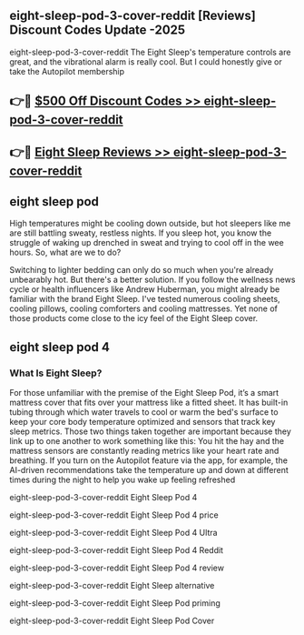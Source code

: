 ## eight-sleep-pod-3-cover-reddit [Reviews​] Discount Codes Update -2025

eight-sleep-pod-3-cover-reddit The Eight Sleep's temperature controls are great, and the vibrational alarm is really cool. But I could honestly give or take the Autopilot membership

## 👉🔴 [$500 Off Discount Codes >> eight-sleep-pod-3-cover-reddit](http://download.freeplayer.one?title=eight-sleep-pod-3-cover-reddit&ref=18-ES)

## 👉🔴 [Eight Sleep Reviews >> eight-sleep-pod-3-cover-reddit](http://download.freeplayer.one?title=eight-sleep-pod-3-cover-reddit&ref=18-ES)

## eight sleep pod

High temperatures might be cooling down outside, but hot sleepers like me are still battling sweaty, restless nights. If you sleep hot, you know the struggle of waking up drenched in sweat and trying to cool off in the wee hours. So, what are we to do?

Switching to lighter bedding can only do so much when you're already unbearably hot. But there's a better solution. If you follow the wellness news cycle or health influencers like Andrew Huberman, you might already be familiar with the brand Eight Sleep. I've tested numerous cooling sheets, cooling pillows, cooling comforters and cooling mattresses. Yet none of those products come close to the icy feel of the Eight Sleep cover.

## eight sleep pod 4

### What Is Eight Sleep?

For those unfamiliar with the premise of the Eight Sleep Pod, it’s a smart mattress cover that fits over your mattress like a fitted sheet. It has built-in tubing through which water travels to cool or warm the bed's surface to keep your core body temperature optimized and sensors that track key sleep metrics. Those two things taken together are important because they link up to one another to work something like this: You hit the hay and the mattress sensors are constantly reading metrics like your heart rate and breathing. If you turn on the Autopilot feature via the app, for example, the AI-driven recommendations take the temperature up and down at different times during the night to help you wake up feeling refreshed

eight-sleep-pod-3-cover-reddit Eight Sleep Pod 4

eight-sleep-pod-3-cover-reddit Eight Sleep Pod 4 price

eight-sleep-pod-3-cover-reddit Eight Sleep Pod 4 Ultra

eight-sleep-pod-3-cover-reddit Eight Sleep Pod 4 Reddit

eight-sleep-pod-3-cover-reddit Eight Sleep Pod 4 review

eight-sleep-pod-3-cover-reddit Eight Sleep alternative

eight-sleep-pod-3-cover-reddit Eight Sleep Pod priming

eight-sleep-pod-3-cover-reddit Eight Sleep Pod Cover